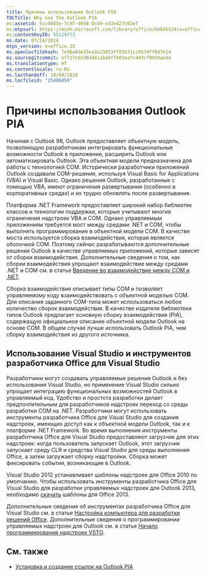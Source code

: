 ```yaml
---
title: Причины использования Outlook PIA
TOCTitle: Why use the Outlook PIA
ms:assetid: 5cc9085e-7c97-4698-8cb9-e33e427c02e7
ms:mtpsurl: https://msdn.microsoft.com/library/office/bb645534(v=office.15)
ms:contentKeyID: 55119773
ms.date: 07/24/2014
mtps_version: v=office.15
ms.openlocfilehash: 7e36a0de33ea3e23d53ff82b31cc937dff0d7e14
ms.sourcegitcommit: ef717c65d8dd41ababffb01eafc443c79950aed4
ms.translationtype: HT
ms.contentlocale: ru-RU
ms.lasthandoff: 10/04/2018
ms.locfileid: "25406059"
---
```

# <a name="why-use-the-outlook-pia"></a>Причины использования Outlook PIA

Начиная с Outlook 98, Outlook предоставляет объектную модель, позволяющую разработчикам интегрировать функциональные возможности Outlook в приложение, расширить Outlook или автоматизировать Outlook. Эта объектная модели предназначена для работы с технологией COM. Исторически разработчики приложений Outlook создавали COM-решения, используя Visual Basic for Applications (VBA) и Visual Basic. Однако решения Outlook, разработанные с помощью VBA, имеют ограничения развертывания (особенно в корпоративных средах) и их трудно обновлять после развертывания.

Платформа .NET Framework предоставляет широкий набор библиотек классов и технологии поддержки, которые учитывают многие ограничения надстроек VBA и COM. Однако управляемым приложениям требуется мост между средами .NET и COM, чтобы выполнять программирование в объектной модели COM. В качестве моста используется сборка взаимодействия, которая является оболочкой COM. Поэтому сейчас разрабатываются дополнительные решения Outlook в качестве управляемых приложений, которые зависят от сборки взаимодействия. Дополнительные сведения о том, как сборки взаимодействия упрощают взаимодействие между средами .NET и COM см. в статье [Введение во взаимодействие между COM и .NET](introduction-to-interoperability-between-com-and-net.md).

Сборка взаимодействия описывает типы COM и позволяет управляемому коду взаимодействовать с объектной моделью COM. Для описания заданного COM-типа может использоваться любое количество сборок взаимодействия. В качестве издателя библиотеки типов Outlook предлагает основную сборку взаимодействия (PIA), содержащую официальное описание объектной модели Outlook на основе COM. В общем случае лучше использовать Outlook PIA, чем сборку взаимодействия из другого источника.

## <a name="using-visual-studio-and-office-developer-tools-for-visual-studio"></a>Использование Visual Studio и инструментов разработчика Office для Visual Studio

Разработчики могут создавать управляемые решения Outlook и без использования Visual Studio, но применение Visual Studio сильно упрощает интеграцию функциональных возможностей Outlook в управляемый код. Удобство и простота разработки делает предпочтительным для разработчиков надстроек переход со среды разработки COM на .NET. Разработчики могут использовать инструменты разработчика Office для Visual Studio для создания надстроек, имеющих доступ как к объектной модели Outlook, так и к платформе .NET Framework. Во время выполнения инструменты разработчика Office для Visual Studio предоставляют загрузчик для этих надстроек: когда пользователь запускает Outlook, этот загрузчик запускает среду CLR и средства Visual Studio для среды выполнения Office, а затем загружает сборку надстройки. Сборка может фиксировать события, возникающие в Outlook.

Visual Studio 2012 устанавливает шаблоны надстроек для Office 2010 по умолчанию. Чтобы использовать инструменты разработчика Office для Visual Studio для разработки управляемых надстроек для Outlook 2013, необходимо [скачать](https://aka.ms/officedevtoolsforvs2012) шаблоны для Office 2013.

Дополнительные сведения об инструментах разработчика Office для Visual Studio см. в статье [Настройка компьютера для разработки решений Office](https://docs.microsoft.com/visualstudio/vsto/how-to-configure-a-computer-to-develop-office-solutions?view=vs-2017). Дополнительные сведения о программировании управляемых надстроек для Outlook см. в статье [Начало программирования надстроек VSTO](https://docs.microsoft.com/visualstudio/vsto/getting-started-programming-vsto-add-ins?view=vs-2017).

## <a name="see-also"></a>См. также

- [Установка и создание ссылок на Outlook PIA](installing-and-referencing-the-outlook-pia.md)

